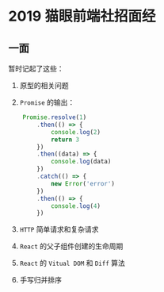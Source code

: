 # 2019 猫眼前端社招面经

## 一面

暂时记起了这些：

1. 原型的相关问题

2. `Promise` 的输出：

```js
    Promise.resolve(1)
        .then(() => {
            console.log(2)
            return 3
        })
        .then((data) => {
            console.log(data)
        })
        .catch(() => {
            new Error('error')
        })
        .then(() => {
            console.log(4)
        })
```

3. `HTTP` 简单请求和复杂请求

4. `React` 的父子组件创建的生命周期

5. `React` 的 `Vitual DOM` 和 `Diff` 算法

6. 手写归并排序